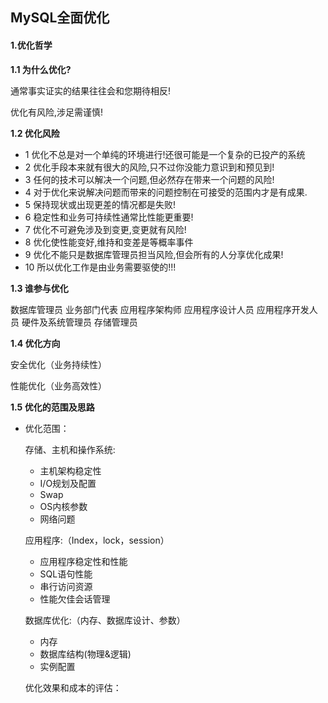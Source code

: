 ## MySQL全面优化

#### 1.优化哲学

**1.1 为什么优化?**

通常事实证实的结果往往会和您期待相反!

优化有风险,涉足需谨慎!

**1.2 优化风险**

- 1 优化不总是对一个单纯的环境进行!还很可能是一个复杂的已投产的系统
- 2 优化手段本来就有很大的风险,只不过你没能力意识到和预见到!
- 3 任何的技术可以解决一个问题,但必然存在带来一个问题的风险!
- 4 对于优化来说解决问题而带来的问题控制在可接受的范围内才是有成果.
- 5 保持现状或出现更差的情况都是失败!
- 6 稳定性和业务可持续性通常比性能更重要!
- 7 优化不可避免涉及到变更,变更就有风险!
- 8 优化使性能变好,维持和变差是等概率事件
- 9 优化不能只是数据库管理员担当风险,但会所有的人分享优化成果!
- 10 所以优化工作是由业务需要驱使的!!! 

**1.3 谁参与优化**

数据库管理员
业务部门代表
应用程序架构师
应用程序设计人员
应用程序开发人员
硬件及系统管理员
存储管理员

**1.4 优化方向**

安全优化（业务持续性）

性能优化（业务高效性）

**1.5 优化的范围及思路**

- 优化范围：

  存储、主机和操作系统:

  - 主机架构稳定性
  - I/O规划及配置
  -  Swap
  - OS内核参数
  -    网络问题

  应用程序:（Index，lock，session）

  - 应用程序稳定性和性能
  - SQL语句性能
  - 串行访问资源
  - 性能欠佳会话管理

  数据库优化:（内存、数据库设计、参数）

  - 内存
  -  数据库结构(物理&逻辑)
  -  实例配置

  优化效果和成本的评估：